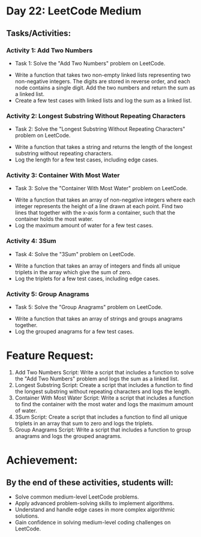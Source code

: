 # Day 22: LeetCode Medium

## Tasks/Activities:

### Activity 1: Add Two Numbers

- Task 1: Solve the "Add Two Numbers" problem on LeetCode.

* Write a function that takes two non-empty linked lists representing two non-negative integers. The digits are stored in reverse order, and each node
  contains a single digit. Add the two numbers and return the sum as a linked list.
* Create a few test cases with linked lists and log the sum as a linked list.

### Activity 2: Longest Substring Without Repeating Characters

- Task 2: Solve the "Longest Substring Without Repeating Characters" problem on LeetCode.

* Write a function that takes a string and returns the length of the longest substring without repeating characters.
* Log the length for a few test cases, including edge cases.

### Activity 3: Container With Most Water

- Task 3: Solve the "Container With Most Water" problem on LeetCode.

* Write a function that takes an array of non-negative integers where each integer represents the height of a line drawn at each point. Find two lines
  that together with the x-axis form a container, such that the container holds the most water.
* Log the maximum amount of water for a few test cases.

### Activity 4: 3Sum

- Task 4: Solve the "3Sum" problem on LeetCode.

* Write a function that takes an array of integers and finds all unique triplets in the array which give the sum of zero.
* Log the triplets for a few test cases, including edge cases.

### Activity 5: Group Anagrams

- Task 5: Solve the "Group Anagrams" problem on LeetCode.

* Write a function that takes an array of strings and groups anagrams together.
* Log the grouped anagrams for a few test cases.

# Feature Request:

1. Add Two Numbers Script: Write a script that includes a function to solve the "Add Two Numbers" problem and logs the sum as a linked list.
2. Longest Substring Script: Create a script that includes a function to find the longest substring without repeating characters and logs the length.
3. Container With Most Water Script: Write a script that includes a function to find the container with the most water and logs the maximum amount of
   water.
4. 3Sum Script: Create a script that includes a function to find all unique triplets in an array that sum to zero and logs the triplets.
5. Group Anagrams Script: Write a script that includes a function to group anagrams and logs the grouped anagrams.

# Achievement:

## By the end of these activities, students will:

- Solve common medium-level LeetCode problems.
- Apply advanced problem-solving skills to implement algorithms.
- Understand and handle edge cases in more complex algorithmic solutions.
- Gain confidence in solving medium-level coding challenges on LeetCode.

